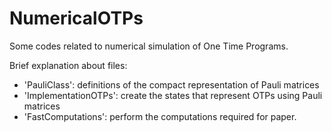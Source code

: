 # NumericalOTPs
Some codes related to numerical simulation of One Time Programs.

Brief explanation about files:
* 'PauliClass': definitions of the compact representation of Pauli matrices
* 'ImplementationOTPs': create the states that represent OTPs using Pauli matrices
* 'FastComputations': perform the computations required for paper.
